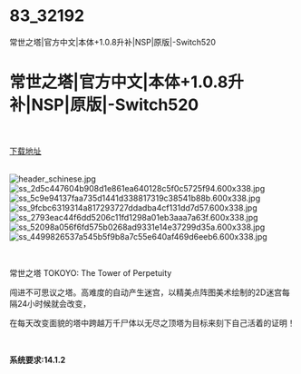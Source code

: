 # 83_32192
常世之塔|官方中文|本体+1.0.8升补|NSP|原版|-Switch520
# 常世之塔|官方中文|本体+1.0.8升补|NSP|原版|-Switch520
 <br/></br>
[下载地址](https://www.switch520.cc/article/32192 "下载地址")
<br/></br>

<p><img title="header_schinese.jpg" src="https://www.switch520.cc/muke_img/2022_06_02_b13d944ee8fea.jpg" alt="header_schinese.jpg"><br>
<img title="ss_2d5c447604b908d1e861ea640128c5f0c5725f94.600x338.jpg" src="https://www.switch520.cc/muke_img/2022_06_02_b7ef48a07d8d2.jpg" alt="ss_2d5c447604b908d1e861ea640128c5f0c5725f94.600x338.jpg"><br>
<img title="ss_5c9e94137faa735d1441d338817319c38541b88b.600x338.jpg" src="https://www.switch520.cc/muke_img/2022_06_02_55bf062ef0000.jpg" alt="ss_5c9e94137faa735d1441d338817319c38541b88b.600x338.jpg"><br>
<img title="ss_9fcbc6319314a817293727ddadba4cf131dd7d57.600x338.jpg" src="https://www.switch520.cc/muke_img/2022_06_02_30eab44b076de.jpg" alt="ss_9fcbc6319314a817293727ddadba4cf131dd7d57.600x338.jpg"><br>
<img title="ss_2793eac44f6dd5206c11fd1298a01eb3aaa7a63f.600x338.jpg" src="https://www.switch520.cc/muke_img/2022_06_02_4aa40b7720884.jpg" alt="ss_2793eac44f6dd5206c11fd1298a01eb3aaa7a63f.600x338.jpg"><br>
<img title="ss_52098a056f6fd575b0268ad9331e14e37299d35a.600x338.jpg" src="https://www.switch520.cc/muke_img/2022_06_02_1a6e1f66f3fc7.jpg" alt="ss_52098a056f6fd575b0268ad9331e14e37299d35a.600x338.jpg"><br>
<img title="ss_4499826537a545b5f9b8a7c55e640af469d6eeb6.600x338.jpg" src="https://www.switch520.cc/muke_img/2022_06_02_c6d0f30342152.jpg" alt="ss_4499826537a545b5f9b8a7c55e640af469d6eeb6.600x338.jpg"></p>
<p>&nbsp;</p>
<p>常世之塔 TOKOYO: The Tower of Perpetuity</p>
<p>闯进不可思议之塔。高难度的自动产生迷宫，以精美点阵图美术绘制的2D迷宫每隔24小时候就会改变，</p>
<p>在每天改变面貌的塔中跨越万千尸体以无尽之顶塔为目标来刻下自己活着的证明！</p>
<p>&nbsp;</p>
<p><strong>系统要求:14.1.2</strong></p>



